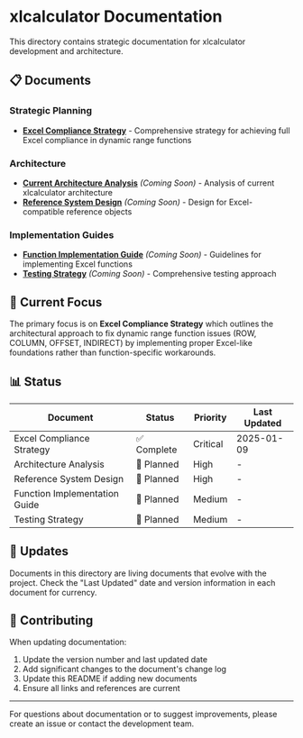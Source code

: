 # xlcalculator Documentation

This directory contains strategic documentation for xlcalculator development and architecture.

## 📋 Documents

### Strategic Planning
- **[Excel Compliance Strategy](EXCEL_COMPLIANCE_STRATEGY.md)** - Comprehensive strategy for achieving full Excel compliance in dynamic range functions

### Architecture
- **[Current Architecture Analysis](ARCHITECTURE_ANALYSIS.md)** *(Coming Soon)* - Analysis of current xlcalculator architecture
- **[Reference System Design](REFERENCE_SYSTEM_DESIGN.md)** *(Coming Soon)* - Design for Excel-compatible reference objects

### Implementation Guides
- **[Function Implementation Guide](FUNCTION_IMPLEMENTATION_GUIDE.md)** *(Coming Soon)* - Guidelines for implementing Excel functions
- **[Testing Strategy](TESTING_STRATEGY.md)** *(Coming Soon)* - Comprehensive testing approach

## 🎯 Current Focus

The primary focus is on **Excel Compliance Strategy** which outlines the architectural approach to fix dynamic range function issues (ROW, COLUMN, OFFSET, INDIRECT) by implementing proper Excel-like foundations rather than function-specific workarounds.

## 📊 Status

| Document | Status | Priority | Last Updated |
|----------|--------|----------|--------------|
| Excel Compliance Strategy | ✅ Complete | Critical | 2025-01-09 |
| Architecture Analysis | 📝 Planned | High | - |
| Reference System Design | 📝 Planned | High | - |
| Function Implementation Guide | 📝 Planned | Medium | - |
| Testing Strategy | 📝 Planned | Medium | - |

## 🔄 Updates

Documents in this directory are living documents that evolve with the project. Check the "Last Updated" date and version information in each document for currency.

## 🤝 Contributing

When updating documentation:
1. Update the version number and last updated date
2. Add significant changes to the document's change log
3. Update this README if adding new documents
4. Ensure all links and references are current

---

For questions about documentation or to suggest improvements, please create an issue or contact the development team.